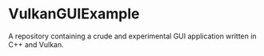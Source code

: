 # VulkanGUIExample
A repository containing a crude and experimental GUI application written in C++ and Vulkan. 
